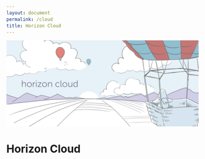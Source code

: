 ```yaml
---
layout: document
permalink: /cloud
title: Horizon Cloud
---
```


![](/images/cloud.png)

# Horizon Cloud
